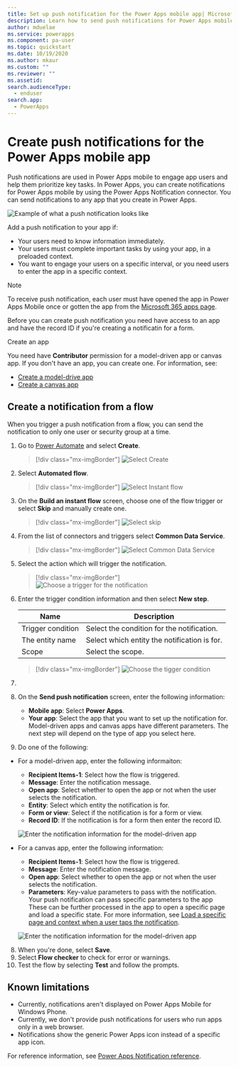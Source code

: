 ```yaml
---
title: Set up push notification for the Power Apps mobile app| Microsoft Docs
description: Learn how to send push notifications for Power Apps mobile.
author: mduelae
ms.service: powerapps
ms.component: pa-user
ms.topic: quickstart
ms.date: 10/19/2020
ms.author: mkaur
ms.custom: ""
ms.reviewer: ""
ms.assetid: 
search.audienceType: 
  - enduser
search.app: 
  - PowerApps
---
```


# Create push notifications for the Power Apps mobile app

Push notifications are used in Power Apps mobile to engage app users and help them prioritize key tasks. In Power Apps, you can create notifications for Power Apps mobile by using the Power Apps Notification connector. You can send notifications to any app that you create in Power Apps. 
 
![Example of what a push notification looks like](media/pic1-notification-screenshot.png)

Add a push notification to your app if:

* Your users need to know information immediately.
* Your users must complete important tasks by using your app, in a preloaded context.
* You want to engage your users on a specific interval, or you need users to enter the app in a specific context.

> [!NOTE]
> To receive push notification, each user must have opened the app in Power Apps Mobile once or gotten the app from the [Microsoft 365 apps page](https://www.office.com/apps).

Before you can create push notification  you need have access to an app and have the record ID if you're creating a notificatin for a form.

Create an app

You need have **Contributor** permission for a model-driven app or canvas app. If you don't have an app, you can create one. For information, see:

- [Create a model-drive app](https://docs.microsoft.com/powerapps/maker/model-driven-apps/build-first-model-driven-app#create-your-model-driven-app)
- [Create a canvas app](https://docs.microsoft.com/powerapps/maker/canvas-apps/get-started-test-drive)
     
## Create a notification from a flow

When you trigger a push notification from a flow, you can send the notification to only one user or security group at a time.

1. Go to [Power Automate](https://flow.microsoft.com) and select **Create**.

   > [!div class="mx-imgBorder"] 
   > ![Select Create](media/create-notification.png)

2. Select **Automated flow**.

   > [!div class="mx-imgBorder"] 
   > ![Select Instant flow](media/create-notification-step2.png)

3. On the **Build an instant flow** screen, choose one of the flow trigger or select **Skip** and manually create one.

   > [!div class="mx-imgBorder"] 
   > ![Select skip](media/create-notification-step3.png)
   
   
 4. From the list of connectors and triggers select **Common Data Service**.  
 
    > [!div class="mx-imgBorder"] 
    > ![Select Common Data Service](media/create-notification-step4.png)
    
 5. Select the action which will trigger the notification. 
 
    > [!div class="mx-imgBorder"] 
    > ![Choose a trigger for the notification](media/create-notification-step5.png)
    
    
 6. Enter the trigger condition information and then select **New step**.  
 
    | Name | Description |
    | --- | --- |
    | Trigger condition |Select the condition for the notification. |
    | The entity name |Select which entity the notification is for. |
    | Scope |Select the scope. |
 
    > [!div class="mx-imgBorder"] 
    > ![Choose the tigger condition](media/create-notification-step6.png)
 
 7. 
 
 
 
 
 6. On the **Send push notification** screen, enter the following information:
 
 	- **Mobile app**: Select **Power Apps**.
	- **Your app**: Select the app that you want to set up the notification for. Model-driven apps and canvas apps have different parameters. The next step will depend on the type of app you select here.
	
 7. Do one of the following:
 
 - For a model-driven app, enter the following informaiton:
 
      - **Recipient Items-1**: Select how the flow is triggered.
      - **Message**: Enter the notification message.
      - **Open app**: Select whether to open the app or not when the user selects the notification.
      - **Entity**: Select which entity the notification is for.
      - **Form or view**: Select if the notification is for a form or view.
      - **Record ID**: If the notification is for a form then enter the record ID.

      ![Enter the notification information for the model-driven app](media/modelapp-info.png)

- For a canvas app, enter the following information: 
    
     - **Recipient Items-1**: Select how the flow is triggered.
     - **Message**: Enter the notification message.
     - **Open app**: Select whether to open the app or not when the user selects the notification.
     - **Parameters**: Key-value parameters to pass with the notification. Your push notification can pass specific parameters to the app These can be further processed in the app to open a specific page and load a specific state. For more information, see [Load a specific page and context when a user taps the notification](https://docs.microsoft.com/powerapps/maker/canvas-apps/add-notifications#load-a-specific-page-and-context-when-a-user-taps-the-notification).
	 
     ![Enter the notification information for the model-driven app](media/canvasapp-info.png)
	
8. When you're done, select **Save**. 
9. Select **Flow checker** to check for error or warnings.
10. Test the flow by selecting **Test** and follow the prompts. 


## Known limitations

* Currently, notifications aren't displayed on Power Apps Mobile for Windows Phone.
* Currently, we don't provide push notifications for users who run apps only in a web browser.
* Notifications show the generic Power Apps icon instead of a specific app icon.

For reference information, see [Power Apps Notification reference](https://docs.microsoft.com/connectors/powerappsnotification/).


